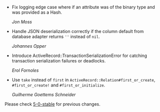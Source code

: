 *   Fix logging edge case where if an attribute was of the binary type and
    was provided as a Hash.

    *Jon Moss*

*   Handle JSON deserialization correctly if the column default from database
    adapter returns `''` instead of `nil`.

    *Johannes Opper*

*   Introduce ActiveRecord::TransactionSerializationError for catching
    transaction serialization failures or deadlocks.

    *Erol Fornoles*

*   Use `take` instead of `first` in `ActiveRecord::Relation#first_or_create`, 
    `#first_or_create!` and `#first_or_initialize`.
     
    *Guilherme Goettems Schneider*

Please check [5-0-stable](https://github.com/rails/rails/blob/5-0-stable/activerecord/CHANGELOG.md) for previous changes.
